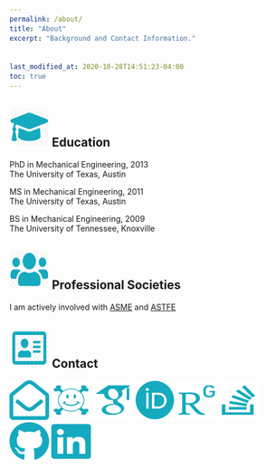 ```yaml
---
permalink: /about/
title: "About"
excerpt: "Background and Contact Information."

      
last_modified_at: 2020-10-28T14:51:23-04:00
toc: true
---
```


## <img src="/assets/icons/graduation-cap.png" width="70" height="70" /> Education

PhD in Mechanical Engineering, 2013  
The University of Texas, Austin

MS in Mechanical Engineering, 2011  
The University of Texas, Austin 

BS in Mechanical Engineering, 2009  
The University of Tennessee, Knoxville 

## <img src="/assets/icons/users.png" width="70" height="70" /> Professional Societies

I am actively involved with [ASME](https://www.asme.org/) and [ASTFE](https://www.astfe.org/)

## <img src="/assets/icons/address-card.png" width="70" height="70" /> Contact

[<img src="/assets/icons/envelope-open.svg" width="70" height="70" />](mailto:jtencer@sandia.gov)
[<img src="/assets/icons/arxiv.svg" width="70" height="70" />](https://arxiv.org/)
[<img src="/assets/icons/google-scholar.svg" width="70" height="70" />](https://scholar.google.com/citations?user=M6AwtC4AAAAJ&hl=en)
[<img src="/assets/icons/orcid.svg" width="70" height="70" />](https://orcid.org/0000-0003-1625-5887)
[<img src="/assets/icons/researchgate.svg" width="70" height="70" />](https://www.researchgate.net/profile/John_Tencer)
[<img src="/assets/icons/stackoverflow.svg" width="70" height="70" />](https://stackoverflow.com/users/10553098/john?tab=profile)
[<img src="/assets/icons/github.svg" width="70" height="70" />](https://github.com/jtencer)
[<img src="/assets/icons/linkedin.svg" width="70" height="70" />](https://www.linkedin.com/in/john-tencer-4ba7774b)